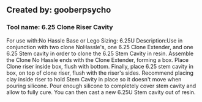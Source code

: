 ## Created by: gooberpsycho
### Tool name: 6.25 Clone Riser Cavity
For use with:No Hassle Base or Lego 
Sizing: 6.25U
Description:Use in conjunction with two clone NoHassle's, one 6.25 Clone Extender, 
and one 6.25 Stem cavity in order to clone the 6.25 Stem Cavity in resin. Assemble the Clone No Hassle ends with the Clone Extender,
forming a box. Place Clone riser inside box, flush with bottom. Finally, place 6.25 stem cavity in box, on top of clone riser, 
flush with the riser's sides. Recommend placing clay inside riser to hold Stem Cavity in place so it doesn't move when pouring silicone. 
Pour enough silicone to completely cover stem cavity and allow to fully cure. You can then cast a new 6.25U Stem cavity out of resin.
